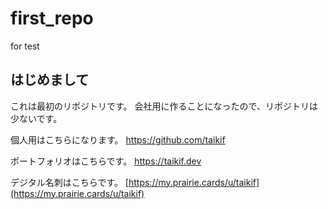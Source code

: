 # first_repo
for test

## はじめまして
これは最初のリポジトリです。
会社用に作ることになったので、リポジトリは少ないです。

個人用はこちらになります。
https://github.com/taikif

ポートフォリオはこちらです。
https://taikif.dev

デジタル名刺はこちらです。
[https://my.prairie.cards/u/taikif](https://my.prairie.cards/u/taikif)
